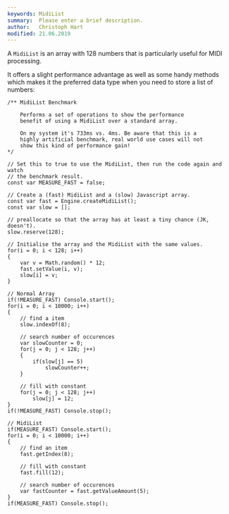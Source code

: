 ```yaml
---
keywords: MidiList
summary:  Please enter a brief description.
author:   Christoph Hart
modified: 21.06.2019
---
```

  
A `MidiList` is an array with 128 numbers that is particularly useful for MIDI processing.

It offers a slight performance advantage as well as some handy methods which makes it the 
preferred data type when you need to store a list of numbers:

```!javascript
/** MidiList Benchmark

    Performs a set of operations to show the performance
    benefit of using a MidiList over a standard array.

    On my system it's 733ms vs. 4ms. Be aware that this is a 
    highly artificial benchmark, real world use cases will not
    show this kind of performance gain!
*/

// Set this to true to use the MidiList, then run the code again and watch
// the benchmark result.
const var MEASURE_FAST = false;

// Create a (fast) MidiList and a (slow) Javascript array.
const var fast = Engine.createMidiList();
const var slow = [];

// preallocate so that the array has at least a tiny chance (JK, doesn't).
slow.reserve(128);

// Initialise the array and the MidiList with the same values.
for(i = 0; i < 128; i++)
{
    var v = Math.random() * 12;
    fast.setValue(i, v);
    slow[i] = v;
}

// Normal Array
if(!MEASURE_FAST) Console.start();
for(i = 0; i < 10000; i++)
{
    // find a item
    slow.indexOf(8);

    // search number of occurences
    var slowCounter = 0;
    for(j = 0; j < 128; j++)
    {
        if(slow[j] == 5)
            slowCounter++;
    }

    // fill with constant
    for(j = 0; j < 128; j++)
        slow[j] = 12; 
}
if(!MEASURE_FAST) Console.stop();

// MidiList
if(MEASURE_FAST) Console.start();
for(i = 0; i < 10000; i++)
{
    // find an item
    fast.getIndex(8);

    // fill with constant
    fast.fill(12); 

    // search number of occurences
    var fastCounter = fast.getValueAmount(5);
}
if(MEASURE_FAST) Console.stop();
```